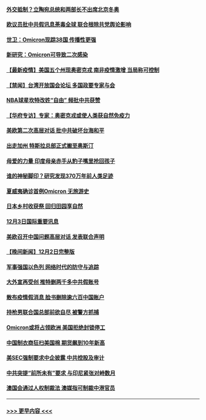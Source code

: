 #### [外交抵制？立陶宛总统和两部长不出席北京冬奥](../pages/prog202/a103284447.md?t=12040501) 
#### [欧议员批中共假讯息荼毒全球 联合根除共党舆论影响](../pages/prog202/a103284313.md?t=12040501) 
#### [世卫：Omicron现踪38国 传播性更强](../pages/prog202/a103284281.md?t=12040501) 
#### [新研究：Omicron可导致二次感染](../pages/prog202/a103284402.md?t=12040501) 
#### [【最新疫情】美国五个州现奥密克戎 南非疫情激增 当局称可控制](../pages/prog202/a103284384.md?t=12040501) 
#### [【禁闻】台湾开放国会论坛 多国政要专家与会](../pages/prog202/a103284329.md?t=12040501) 
#### [NBA球星坎特改姓“自由” 频批中共获赞](../pages/prog202/a103284376.md?t=12040501) 
#### [【华府专访】专家：奥密克戎或使人类获自然免疫力](../pages/prog202/a103284344.md?t=12040501) 
#### [美欧第二次高层对话 批中共破坏台海和平](../pages/prog202/a103284288.md?t=12040501) 
#### [出走加州 特斯拉总部正式搬至奥斯汀](../pages/prog202/a103284291.md?t=12040501) 
#### [母爱的力量 印度母亲赤手从豹子嘴里抢回孩子](../pages/prog202/a103284205.md?t=12040501) 
#### [谁的神秘脚印？研究发现370万年前人类足迹](../pages/prog202/a103284202.md?t=12040501) 
#### [夏威夷确诊首例Omicron 无旅游史](../pages/prog202/a103284192.md?t=12040501) 
#### [日本乡村收获祭 回归田园享自然](../pages/prog202/a103284145.md?t=12040501) 
#### [12月3日国际重要讯息](../pages/prog202/a103284143.md?t=12040501) 
#### [美欧召开中国问题高层对话 发表联合声明](../pages/prog202/a103284087.md?t=12040501) 
#### [【晚间新闻】12月2日完整版](../pages/prog202/a103283875.md?t=12040501) 
#### [军事强国以色列 网络时代的防守与追踪](../pages/prog202/a103283733.md?t=12040501) 
#### [大外宣再受创 推特删两千多中共假账号](../pages/prog202/a103283657.md?t=12040501) 
#### [散布疫情假消息 脸书删除逾六百中国账户](../pages/prog202/a103283670.md?t=12040501) 
#### [持枪男联合国总部前欲自尽 被警方抓捕](../pages/prog202/a103283645.md?t=12040501) 
#### [Omicron或将占领欧洲 美国拒绝封锁停工](../pages/prog202/a103283674.md?t=12040501) 
#### [中国制衣商狂扫美国棉 期货飙到10年新高](../pages/prog202/a103283551.md?t=12040501) 
#### [美SEC强制要求中企披露 中共控股及审计](../pages/prog202/a103283563.md?t=12040501) 
#### [中共突提“前所未有”要求 与印尼紧张对峙数月](../pages/prog202/a103283587.md?t=12040501) 
#### [澳国会通过人权制裁法 澳媒指可制裁中港官员](../pages/prog202/a103283455.md?t=12040501) 

----
#### [ >>> 更早内容 <<< ](../indexes/prog202-earlier.md)
